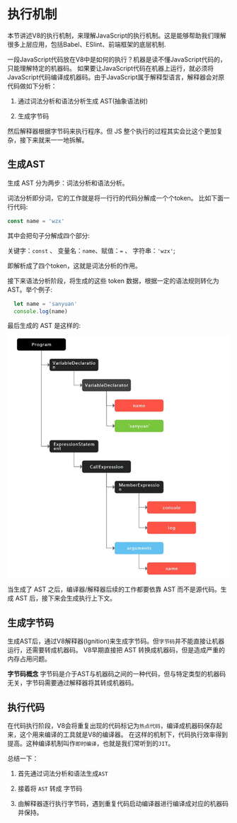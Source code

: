 # 执行机制
  
  本节讲述V8的执行机制，来理解JavaScript的执行机制。这是能够帮助我们理解很多上层应用，包括Babel、ESlint、前端框架的底层机制.

  一段JavaScript代码放在V8中是如何的执行？机器是读不懂JavaScript代码的，只能理解特定的机器码。
  如果要让JavaScript代码在机器上运行，就必须将JavaScript代码编译成机器码。由于JavaScript属于解释型语言，解释器会对原代码做如下分析：

  1. 通过词法分析和语法分析生成 AST(抽象语法树)

  2. 生成字节码

  然后解释器根据字节码来执行程序。但 JS 整个执行的过程其实会比这个更加复杂，接下来就来一一地拆解。

  ## 生成AST

  生成 AST 分为两步：词法分析和语法分析。

  词法分析即分词，它的工作就是将一行行的代码分解成一个个token。 比如下面一行代码:

  ```js
  const name = 'wzx'
  ```
  其中会把句子分解成四个部分:

  关键字：`const` 、 变量名：`name`、赋值：`=` 、 字符串：`'wzx'`;

  即解析成了四个token，这就是词法分析的作用。

  接下来语法分析阶段，将生成的这些 token 数据，根据一定的语法规则转化为AST。举个例子:

  ```js
    let name = 'sanyuan'
    console.log(name)
  ```
  最后生成的 AST 是这样的:

  ![An image](./img/ast.jpg)

  当生成了 AST 之后，编译器/解释器后续的工作都要依靠 AST 而不是源代码。生成 AST 后，接下来会生成执行上下文。

  ## 生成字节码

  生成AST后，通过V8解释器(Ignition)来生成字节码。但`字节码`并不能直接让机器运行，还需要转成机器码。
  V8早期直接把 AST 转换成机器码，但是造成严重的内存占用问题。

  **字节码概念**
  字节码是介于AST与机器码之间的一种代码，但与特定类型的机器码无关，字节码需要通过解释器将其转成机器码。

  ## 执行代码

  在代码执行阶段，V8会将重复出现的代码标记为`热点代码`，编译成机器码保存起来，这个用来编译的工具就是V8的编译器。
  在这样的机制下，代码执行效率得到提高。这种编译机制叫作`即时编译`，也就是我们常听到的`JIT`。

  总结一下：

  1. 首先通过词法分析和语法生成`AST`

  2. 接着将 `AST` 转成 字节码

  3. 由解释器逐行执行字节码，遇到重复代码启动编译器进行编译成对应的机器码并保持。